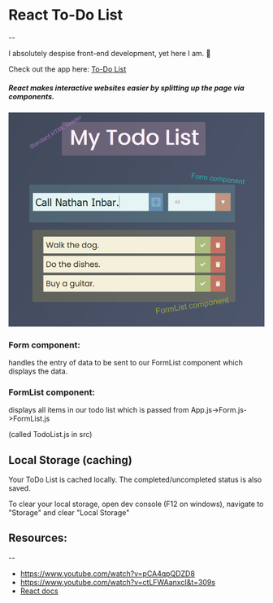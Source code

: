 # React To-Do List
--

I absolutely despise front-end development, yet here I am. 🤔

Check out the app here: [To-Do List](https://justinstitt.github.io/reactToDoList/)

##### React makes interactive websites easier by splitting up the page via components.

![](imgs/page_01_highlighted.png)

### Form component: 
handles the entry of data to be sent to our FormList component which displays the data.

### FormList component:
displays all items in our todo list which is passed from App.js->Form.js->FormList.js 

(called TodoList.js in src)

## Local Storage (caching)
Your ToDo List is cached locally. The completed/uncompleted status is also saved.

To clear your local storage, open dev console (F12 on windows), navigate to "Storage" and clear "Local Storage"


## Resources:
--

* https://www.youtube.com/watch?v=pCA4qpQDZD8
* https://www.youtube.com/watch?v=ctLFWAanxcI&t=309s
* [React docs](https://reactjs.org/docs/getting-started.html)